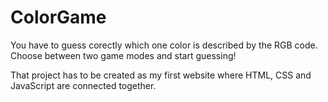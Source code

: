 
# ColorGame<br>
You have to guess corectly which one color is described by the RGB code.<br>
Choose between two game modes and start guessing!

<p>That project has to be created as my first website where HTML, CSS and JavaScript are connected together.</p>
